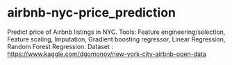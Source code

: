 # airbnb-nyc-price_prediction
Predict price of Airbnb listings in NYC. Tools: Feature engineering/selection, Feature scaling, Imputation, Gradient boosting regressor, Linear Regression, Random Forest Regression.
Dataset : https://www.kaggle.com/dgomonov/new-york-city-airbnb-open-data 
